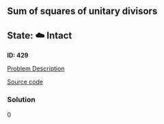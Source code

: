 ## Sum of squares of unitary divisors

## State: :cloud: **Intact**

**ID: 429**

[Problem Description](https://projecteuler.net/problem=429)

[Source code](main.cpp)

### Solution
0